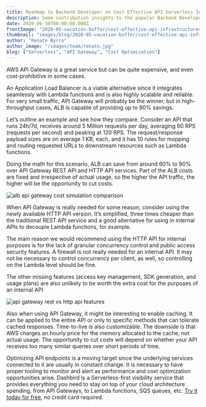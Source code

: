 ```yaml
---
title: Roadmap to Backend Developer on Cost Effective API Serverless Infrastructures
description: Some contribution insights to the popular Backend Developer community roadmap
date: 2020-06-30T00:00:00.000Z
frontImage: "2020-05-vacation-buffer/cost-effective-api-infrastructures-for-serverless-backends.png"
thumbnail: "images/blog/2020-05-vacation-buffer/cost-effective-api-infrastructures-for-serverless-backends.png"
author: "Renato Byrro"
author_image: "/images/team/renato.jpg"
blog: ["Serverless", "API Gateway", "Cost Optimization"]
---
```


AWS API Gateway is a great service but can be quite expensive, and even cost-prohibitive in some cases.

An Application Load Balancer is a viable alternative since it integrates seamlessly with Lambda functions and is also highly scalable and reliable. For very small traffic, API Gateway will probably be the winner, but in high-throughput cases, ALB is capable of providing up to 90% savings.

Let’s outline an example and see how they compare. Consider an API that runs 24h/7d, receives around 5 Million requests per day, averaging 60 RPS (requests per second) and peaking at 120 RPS. The request/response payload sizes are on average 1 KB, each, and it has 10 rules for mopping and routing requested URLs to downstream resources such as Lambda functions.

Doing the math for this scenario, ALB can save from around 60% to 90% over API Gateway REST API and HTTP API services. Part of the ALB costs are fixed and irrespective of actual usage, so the higher the API traffic, the higher will be the opportunity to cut costs.

![alb api gateway cost simulation comparison](/images/blog/2020-05-vacation-buffer/alb-api-gateway-cost-simulation-comparison.png "alb api gateway cost simulation comparison")


When API Gateway is really needed for some reason, consider using the newly available HTTP API version. It’s simplified, three times cheaper than the traditional REST API service and a good alternative for using in internal APIs to decouple Lambda functions, for example.

The main reason we would recommend using the HTTP API for internal purposes is for the lack of granular concurrency control and public access security features. A firewall is not really needed for an internal API. It may not be necessary to control concurrency per client, as well, so controlling on the Lambda level should be fine.

The other missing features (access key management, SDK generation, and usage plans) are also unlikely to be worth the extra cost for the purposes of an internal API

![api gateway rest vs http api features](/images/blog/2020-05-vacation-buffer/api-gateway-rest-vs-http-api-features.png "api gateway rest vs http api features")


Also when using API Gateway, it might be interesting to enable caching. It can be applied to the entire API or only to specific methods that can tolerate cached responses. Time-to-live is also customizable. The downside is that AWS charges an hourly price for the memory allocated to the cache, not actual usage. The opportunity to cut costs will depend on whether your API receives too many similar queries over short periods of time.

Optimizing API endpoints is a moving target since the underlying services connected to it are usually in constant change. It is necessary to have proper tooling to monitor and alert as performance and cost optimization opportunities arise. Dashbird is a Serverless-first visibility service that provides everything you need to stay on top of your cloud architecture spending, from API Gateways, to Lambda functions, SQS queues, etc. [Try it today for free](https://dashbird.io/#register), no credit card required.

